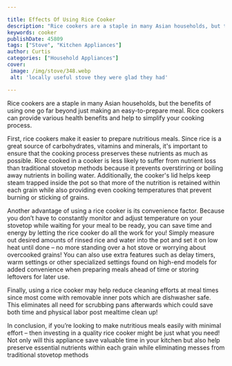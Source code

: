 ```yaml
---

title: Effects Of Using Rice Cooker
description: "Rice cookers are a staple in many Asian households, but the benefits of using one go far beyond just making an easy-to-prepare mea...continue on"
keywords: cooker
publishDate: 45809
tags: ["Stove", "Kitchen Appliances"]
author: Curtis
categories: ["Household Appliances"]
cover: 
 image: /img/stove/348.webp
 alt: 'locally useful stove they were glad they had'

---
```


Rice cookers are a staple in many Asian households, but the benefits of using one go far beyond just making an easy-to-prepare meal. Rice cookers can provide various health benefits and help to simplify your cooking process.

First, rice cookers make it easier to prepare nutritious meals. Since rice is a great source of carbohydrates, vitamins and minerals, it's important to ensure that the cooking process preserves these nutrients as much as possible. Rice cooked in a cooker is less likely to suffer from nutrient loss than traditional stovetop methods because it prevents overstirring or boiling away nutrients in boiling water. Additionally, the cooker's lid helps keep steam trapped inside the pot so that more of the nutrition is retained within each grain while also providing even cooking temperatures that prevent burning or sticking of grains.

Another advantage of using a rice cooker is its convenience factor. Because you don’t have to constantly monitor and adjust temperature on your stovetop while waiting for your meal to be ready, you can save time and energy by letting the rice cooker do all the work for you! Simply measure out desired amounts of rinsed rice and water into the pot and set it on low heat until done – no more standing over a hot stove or worrying about overcooked grains! You can also use extra features such as delay timers, warm settings or other specialized settings found on high-end models for added convenience when preparing meals ahead of time or storing leftovers for later use. 

Finally, using a rice cooker may help reduce cleaning efforts at meal times since most come with removable inner pots which are dishwasher safe. This eliminates all need for scrubbing pans afterwards which could save both time and physical labor post mealtime clean up! 

In conclusion, if you’re looking to make nutritious meals easily with minimal effort – then investing in a quality rice cooker might be just what you need! Not only will this appliance save valuable time in your kitchen but also help preserve essential nutrients within each grain while eliminating messes from traditional stovetop methods
